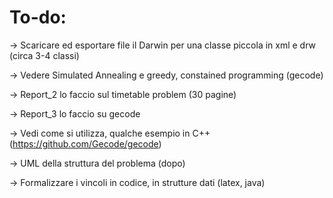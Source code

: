 # To-do:

-> Scaricare ed esportare file il Darwin per una classe piccola in xml e drw (circa 3-4 classi)

-> Vedere Simulated Annealing e greedy, constained programming (gecode)

-> Report_2 lo faccio sul timetable problem (30 pagine)

-> Report_3 lo faccio su gecode

-> Vedi come si utilizza, qualche esempio in C++ (https://github.com/Gecode/gecode)

-> UML della struttura del problema (dopo)

-> Formalizzare i vincoli in codice, in strutture dati (latex, java)

